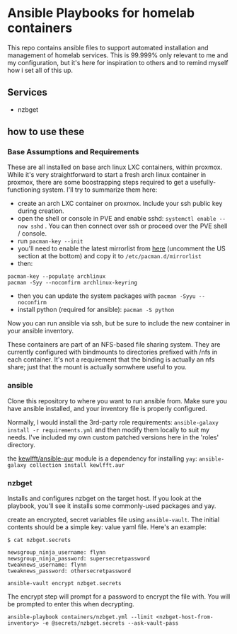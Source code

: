 # Ansible Playbooks for homelab containers

This repo contains ansible files to support automated installation and management of homelab services.
This is 99.999% only relevant to me and my configuration, but it's here for inspiration to others and to remind myself how i set all of this up.

## Services

- nzbget


## how to use these

### Base Assumptions and Requirements

These are all installed on base arch linux LXC containers, within proxmox. While it's very straightforward to start a fresh arch linux container in proxmox, there are some boostrapping steps required to get a usefully-functioning system. I'll try to summarize them here:

- create an arch LXC container on proxmox. Include your ssh public key during creation.
- open the shell or console in PVE and enable sshd: `systemctl enable --now sshd` . You can then connect over ssh or proceed over the PVE shell / console.
- run `pacman-key --init`
- you'll need to enable the latest mirrorlist from [here](https://archlinux.org/mirrorlist/all/https/) (uncomment the US section at the bottom) and copy it to `/etc/pacman.d/mirrorlist`
- then:
```
pacman-key --populate archlinux
pacman -Syy --noconfirm archlinux-keyring
```

- then you can update the system packages with `pacman -Syyu --noconfirm`
- install python (required for ansible): `pacman -S python`

 Now you can run ansible via ssh, but be sure to include the new container in your ansible inventory.

 These containers are part of an NFS-based file sharing system. They are currently configured with bindmounts to directories prefixed with /nfs in each container. It's not a requirement that the binding is actually an nfs share; just that the mount is actually somwhere useful to you.

### ansible 

Clone this repository to where you want to run ansible from. Make sure you have ansible installed, and your inventory file is properly configured.

Normally, I would install the 3rd-party role requirements: `ansible-galaxy install -r requirements.yml` and then modify them locally to suit my needs.
I've included my own custom patched versions here in the 'roles' directory.

the [kewlfft/ansible-aur](https://github.com/kewlfft/ansible-aur) module is a dependency for installing `yay`: 
`ansible-galaxy collection install kewlfft.aur`

### nzbget

Installs and configures nzbget on the target host. If you look at the playbook, you'll see it installs some commonly-used packages and yay.

create an encrypted, secret variables file using `ansible-vault`. The initial contents should be a simple key: value yaml file. Here's an example:

```
$ cat nzbget.secrets

newsgroup_ninja_username: flynn 
newsgroup_ninja_password: supersecretpassword 
tweaknews_username: flynn 
tweaknews_password: othersecretpassword

ansible-vault encrypt nzbget.secrets
```
The encrypt step will prompt for a password to encrypt the file with. You will be prompted to enter this when decrypting.

`ansible-playbook containers/nzbget.yml --limit <nzbget-host-from-inventory> -e @secrets/nzbget.secrets --ask-vault-pass`
